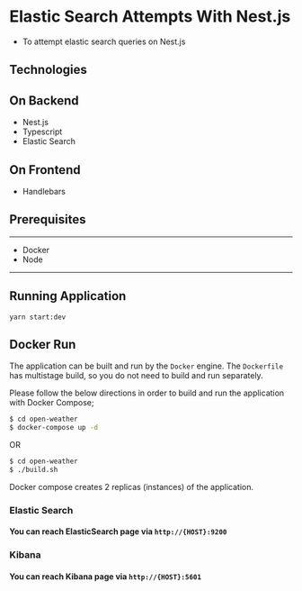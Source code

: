 # Elastic Search Attempts With Nest.js

- To attempt elastic search queries on Nest.js

## Technologies

## On Backend

- Nest.js
- Typescript
- Elastic Search

## On Frontend

- Handlebars

## Prerequisites

---

- Docker
- Node

---

## Running Application

```
yarn start:dev
```

## Docker Run

The application can be built and run by the `Docker` engine. The `Dockerfile` has multistage build, so you do not need to build and run separately.

Please follow the below directions in order to build and run the application with Docker Compose;

```sh
$ cd open-weather
$ docker-compose up -d
```

OR

```sh
$ cd open-weather
$ ./build.sh
```

Docker compose creates 2 replicas (instances) of the application.

### Elastic Search

#### You can reach ElasticSearch page via `http://{HOST}:9200`

### Kibana

#### You can reach Kibana page via `http://{HOST}:5601`
